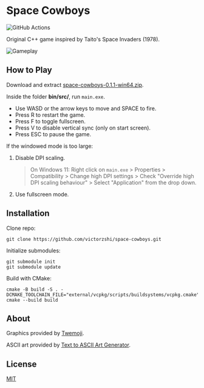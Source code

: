 # Space Cowboys

![GitHub Actions](https://github.com/victorzshi/space-cowboys/actions/workflows/github-actions.yml/badge.svg)

Original C++ game inspired by Taito's Space Invaders (1978).

![Gameplay](space-cowboys.gif)

## How to Play

Download and extract [space-cowboys-0.1.1-win64.zip](https://github.com/victorzshi/space-cowboys/releases/download/v0.1.1/space-cowboys-0.1.1-win64.zip).

Inside the folder **bin/src/**, run `main.exe`.

- Use WASD or the arrow keys to move and SPACE to fire.
- Press R to restart the game.
- Press F to toggle fullscreen.
- Press V to disable vertical sync (only on start screen).
- Press ESC to pause the game.

If the windowed mode is too large:

1. Disable DPI scaling.
   > On Windows 11: Right click on `main.exe` > Properties > Compatibility > Change high DPI settings > Check "Override high DPI scaling behaviour" > Select "Application" from the drop down.
2. Use fullscreen mode.

## Installation

Clone repo:

```
git clone https://github.com/victorzshi/space-cowboys.git
```

Initialize submodules:

```
git submodule init
git submodule update
```

Build with CMake:

```
cmake -B build -S . -DCMAKE_TOOLCHAIN_FILE="external/vcpkg/scripts/buildsystems/vcpkg.cmake"
cmake --build build
```

## About

Graphics provided by [Twemoji](https://twemoji.twitter.com/).

ASCII art provided by [Text to ASCII Art Generator](https://patorjk.com/software/taag/).

## License

[MIT](https://choosealicense.com/licenses/mit/)

